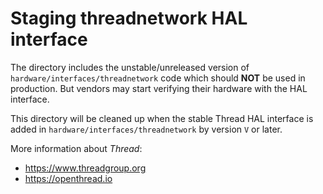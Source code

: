 # Staging threadnetwork HAL interface

The directory includes the unstable/unreleased version of `hardware/interfaces/threadnetwork`
code which should **NOT** be used in production. But vendors may start verifying their hardware
with the HAL interface.

This directory will be cleaned up when the stable Thread HAL interface is added in
`hardware/interfaces/threadnetwork` by version `V` or later.

More information about _Thread_:
- https://www.threadgroup.org
- https://openthread.io
